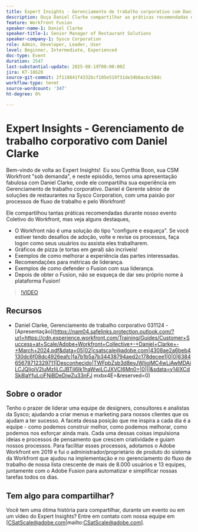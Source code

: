 ```yaml
---
title: Expert Insights - Gerenciamento de trabalho corporativo com Daniel Clarke
description: Ouça Daniel Clarke compartilhar as práticas recomendadas da Workfront em gerenciamento de trabalho corporativo, adoção, métricas de liderança e estratégias do Fusion para o sucesso.
feature: Workfront Fusion
speaker-name-1: Daniel Clarke
speaker-title-1: Senior Manager of Restaurant Solutions
speaker-company-1: Sysco Corporation
role: Admin, Developer, Leader, User
level: Beginner, Intermediate, Experienced
doc-type: Event
duration: 2547
last-substantial-update: 2025-08-19T00:00:00Z
jira: KT-18620
source-git-commit: 2f118841f4332bcf105e519f31de34b6ac6c58dc
workflow-type: tm+mt
source-wordcount: '347'
ht-degree: 0%

---
```



# Expert Insights - Gerenciamento de trabalho corporativo com Daniel Clarke

Bem-vindo de volta ao Expert Insights!  Eu sou Cynthia Boon, sua CSM Workfront &quot;sob demanda&quot;, e neste episódio, temos uma apresentação fabulosa com Daniel Clarke, onde ele compartilha sua experiência em Gerenciamento de trabalho corporativo. Daniel é Gerente sênior de soluções de restaurantes na Sysco Corporation, com uma paixão por processos de fluxo de trabalho e pelo Workfront!  

Ele compartilhou tantas práticas recomendadas durante nosso evento Coletivo do Workfront, mas veja alguns destaques,
 
* O Workfront não é uma solução do tipo &quot;configure e esqueça&quot;. Se você estiver tendo desafios de adoção, volte e revise os processos, faça logon como seus usuários ou assista eles trabalharem. 
* Gráficos de pizza (e tortas em geral) são incríveis! 
* Exemplos de como melhorar a experiência das partes interessadas. 
* Recomendações para métricas de liderança. 
* Exemplos de como defender o Fusion com sua liderança. 
* Depois de obter o Fusion, não se esqueça de dar seu próprio nome à plataforma Fusion!  

>[!VIDEO](https://video.tv.adobe.com/v/3469898/?learn=on&enablevpops)

## Recursos

* Daniel Clarke, Gerenciamento de trabalho corporativo 031124 - [Apresentação](https://nam04.safelinks.protection.outlook.com/?url=https://cdn.experience.workfront.com/Training/Guides/Customer+Success+at+Scale/Adobe+Workfront+Collective+-+Daniel+Clarke+-+March+2024.pdf&data=05|02|csatscale@adobe.com|4308ae2a6beb4130dc6f08dc4926eafc|fa7b1b5a7b34438794aed2c178decee1|0|0|638465678712329711|Desconhecido|TWFpbZsb3d8eyJWIjoiMC4wLjAwMDAiLCJQIjoiV2luMzIiLCJBTiI6Ik1haWwiLCJXVCI6Mn0=|0|||&sdata=y14IXCdSk8laYfuLcjFNjBDeDjwZu33nFJ mxbx4E=&reserved=0) 

## Sobre o orador

Tenho o prazer de liderar uma equipe de designers, consultores e analistas da Sysco; ajudando a criar menus e marketing para nossos clientes que os ajudam a ter sucesso. A faceta dessa posição que me inspira a cada dia é a equipe - como podemos construir melhor, como podemos melhorar, como podemos nos esforçar ainda mais. Cada uma dessas coisas impulsiona ideias e processos de pensamento que crescem criatividade e guiam nossos processos. Para facilitar esses processos, adotamos o Adobe Workfront em 2019 e fui o administrador/proprietário de produto do sistema da Workfront que ajudou na implementação e no gerenciamento do fluxo de trabalho de nossa lista crescente de mais de 8.000 usuários e 13 equipes, juntamente com o Adobe Fusion para automatizar e simplificar nossas tarefas todos os dias. 

## Tem algo para compartilhar?

Você tem uma ótima história para compartilhar, durante um evento ou em um vídeo do Expert Insights? Entre em contato com nossa equipe em [CSatScale@adobe.com|mailto:CSatScale@adobe.com].


